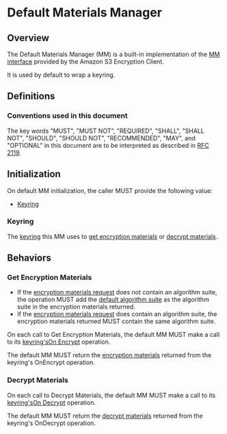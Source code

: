 [//]: # "Copyright Amazon.com Inc. or its affiliates. All Rights Reserved."
[//]: # "SPDX-License-Identifier: CC-BY-SA-4.0"

# Default Materials Manager

## Overview

The Default Materials Manager (MM) is a built-in implementation of the [MM interface](materials-manager-interface.md) provided by the Amazon S3 Encryption Client.

It is used by default to wrap a keyring.

## Definitions

### Conventions used in this document

The key words "MUST", "MUST NOT", "REQUIRED", "SHALL", "SHALL NOT", "SHOULD", "SHOULD NOT", "RECOMMENDED", "MAY", and "OPTIONAL" in this document are to be interpreted as described in [RFC 2119](https://tools.ietf.org/html/rfc2119).

## Initialization

On default MM initialization, the caller MUST provide the following value:

- [Keyring](#keyring)

### Keyring

The [keyring](keyring-interface.md) this MM uses to [get encryption materials](#get-encryption-materials) or [decrypt materials](#decrypt-materials).

## Behaviors

### Get Encryption Materials

- If the [encryption materials request](materials-manager-interface.md#encryption-materials-request) does not contain an algorithm suite, the operation MUST add the [default algorithm suite](algorithm-suites.md#default-algorithm-suite) as the algorithm suite in the encryption materials returned.
- If the [encryption materials request](materials-manager-interface.md#encryption-materials-request) does contain an algorithm suite, the encryption materials returned MUST contain the same algorithm suite.

On each call to Get Encryption Materials, the default MM MUST make a call to its [keyring's](#keyring)[On Encrypt](keyring-interface.md#onencrypt) operation.

The default MM MUST return the [encryption materials](structures.md#encryption-materials) returned from the keyring's OnEncrypt operation.

### Decrypt Materials

On each call to Decrypt Materials, the default MM MUST make a call to its [keyring's](#keyring)[On Decrypt](keyring-interface.md#ondecrypt) operation.

The default MM MUST return the [decrypt materials](structures.md#decryption-materials) returned from the keyring's OnDecrypt operation.
